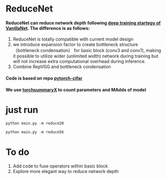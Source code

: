 # ReduceNet
####  ReduceNet can reduce network depth following [deep training startegy of VanillaNet](https://arxiv.org/abs/2305.12972). The difference is as follows:
1. ReduceNet is totally compatible with current model design
2. we introduce expansion factor to create bottleneck structure （bottleneck condensation） for basic block (conv3 and conv1), making it possible to utilize wider (unlimited width) network during training but will not increase extra computational overhead during inference.
3. Combine RepVGG and bottleneck condensation


#### Code is based on repo [pytorch-cifar](https://github.com/kuangliu/pytorch-cifar)

#### We use [torchsummaryX](https://github.com/nmhkahn/torchsummaryX) to count parameters and MAdds of model




# just run
```python
python main.py -m reduce20
```
```python
python main.py -m reduce56
```



# To do

1. Add code to fuse operators within basic block
2. Explore more elegant way to reduce network depth






